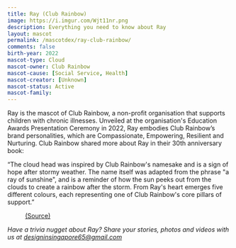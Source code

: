 ```yaml
---
title: Ray (Club Rainbow)
image: https://i.imgur.com/Wjt11nr.png
description: Everything you need to know about Ray
layout: mascot
permalink: /mascotdex/ray-club-rainbow/
comments: false
birth-year: 2022
mascot-type: Cloud
mascot-owner: Club Rainbow
mascot-cause: [Social Service, Health]
mascot-creator: [Unknown]
mascot-status: Active
mascot-family: 
---
```


Ray is the mascot of Club Rainbow, a non-profit organisation that supports children with chronic illnesses. Unveiled at the organisation's Education Awards Presentation Ceremony in 2022, Ray embodies Club Rainbow’s brand personalities, which are Compassionate, Empowering, Resilient and Nurturing. Club Rainbow shared more about Ray in their 30th anniversary book:

“The cloud head was inspired by Club Rainbow's namesake and is a sign of hope after stormy weather. The name itself was adapted from the phrase "a ray of sunshine", and is a reminder of how the sun peeks out from the clouds to create a rainbow after the storm. From Ray's heart emerges five different colours, each representing one of Club Rainbow's core pillars of support.”

<figure>
<img src="https://i.imgur.com/bKpmLVe.png" alt="">
<figcaption><a href="https://static1.squarespace.com/static/552e430de4b036b38b3f0f45/t/63d2238d9deffb63aab580d2/1723781310444/30th+Anniversary.pdf" target="_blank">(Source)</a></figcaption>
</figure>


<i>Have a trivia nugget about Ray? Share your stories, photos and videos with us at designinsingapore65@gmail.com</i>
